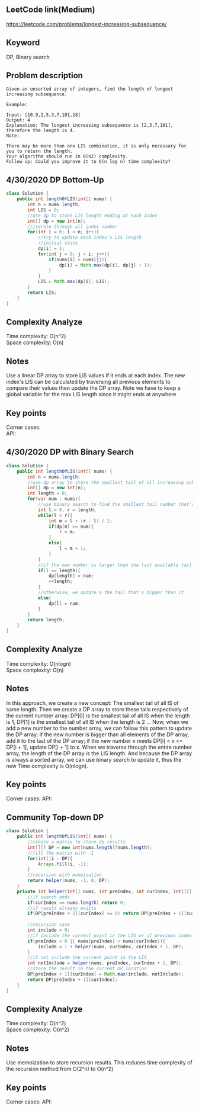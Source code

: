 ## LeetCode link(Medium)
https://leetcode.com/problems/longest-increasing-subsequence/

## Keyword
DP, Binary search

## Problem description
```
Given an unsorted array of integers, find the length of longest increasing subsequence.

Example:

Input: [10,9,2,5,3,7,101,18]
Output: 4 
Explanation: The longest increasing subsequence is [2,3,7,101], therefore the length is 4. 
Note:

There may be more than one LIS combination, it is only necessary for you to return the length.
Your algorithm should run in O(n2) complexity.
Follow up: Could you improve it to O(n log n) time complexity?
```

## 4/30/2020 DP Bottom-Up

```java
class Solution {
    public int lengthOfLIS(int[] nums) {
        int n = nums.length;
        int LIS = 0;
        //use dp to store LIS length ending at each index
        int[] dp = new int[n];
        //iterate through all index number
        for(int i = 0; i < n; i++){
            //try to update each index's LIS length
            //initial state
            dp[i] = 1;
            for(int j = 0; j < i; j++){
                if(nums[i] > nums[j]){
                    dp[i] = Math.max(dp[i], dp[j] + 1);
                }
            }
            LIS = Math.max(dp[i], LIS);
        }
        return LIS;
    }
}
```

## Complexity Analyze
Time complexity: O(n^2)\
Space complexity: O(n)

## Notes
Use a linear DP array to store LIS values if it ends at each index. The new index's LIS can be calculated by traversing all previous elements to compare their values then update the DP array. Note we have to keep a global variable for the max LIS length since it might ends at anywhere

## Key points
Corner cases: \
API:


## 4/30/2020 DP with Binary Search

```java
class Solution {
    public int lengthOfLIS(int[] nums) {
        int n = nums.length;
        //use dp array to store the smallest tail of all increasing subsequences of length i + 1
        int[] dp = new int[n];
        int length = 0;
        for(var num : nums){
            //use binary search to find the smallest tail number that's equal or bigger than the new number in the current established range of dp results
            int l = 0, r = length;
            while(l < r){
                int m = l + (r - l) / 2;
                if(dp[m] >= num){
                    r = m;
                }
                else{
                    l = m + 1;
                }
            }
            //if the new number is larger than the last available tail in the dp results, we need to add it to last
            if(l == length){
                dp[length] = num;
                ++length;
            }
            //otherwise, we update a the tail that's bigger than it
            else{
                dp[l] = num;
            }
        }
        return length;
    }
}
```

## Complexity Analyze
Time complexity: O(nlogn)\
Space complexity: O(n)

## Notes
In this approach, we create a new concept: The smallest tail of all IS of same length. Then we create a DP array to store these tails respectively of the current number array: DP[0] is the smallest tail of all IS when the length is 1, DP[1] is the smallest tail of all IS when the length is 2 ... Now, when we add a new number to the number array, we can follow this pattern to update the DP array: if the new number is bigger than all elements of the DP array, add it to the last of the DP array; if the new number x meets DP[i] < x <= DP[i + 1], update DP[i + 1] to x. When we traverse through the entire number array, the length of the DP array is the LIS length. And because the DP array is always a sorted array, we can use binary search to update it, thus the new Time complexity is O(nlogn).

## Key points
Corner cases:
API:

## Community Top-down DP

```java
class Solution {
    public int lengthOfLIS(int[] nums) {
        //create a matrix to store dp results
        int[][] DP = new int[nums.length][nums.length];
        //fill the matrix with -1
        for(int[]i : DP){
            Arrays.fill(i, -1);
        }
        //recursion with memoization
        return helper(nums, -1, 0, DP);
    }
    private int helper(int[] nums, int preIndex, int curIndex, int[][] DP){
        //if search ends
        if(curIndex == nums.length) return 0;
        //if result already exists
        if(DP[preIndex + 1][curIndex] >= 0) return DP[preIndex + 1][curIndex];
        
        //recursion case
        int include = 0;
        //if include the current point in the LIS or if previous index is not in the array
        if(preIndex < 0 || nums[preIndex] < nums[curIndex]){
            include = 1 + helper(nums, curIndex, curIndex + 1, DP);
        }
        //if not include the current point in the LIS
        int notInclude = helper(nums, preIndex, curIndex + 1, DP);
        //store the result in the current DP location
        DP[preIndex + 1][curIndex] = Math.max(include, notInclude);
        return DP[preIndex + 1][curIndex];
    }
}
```

## Complexity Analyze
Time complexity: O(n^2)\
Space complexity: O(n^2)

## Notes
Use memoization to store recursion results. This reduces time complexity of the recursion method from O(2^n) to O(n^2)

## Key points
Corner cases:
API: